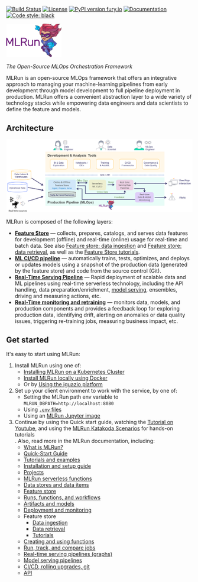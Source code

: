 <a id="top"></a>
[![Build Status](https://github.com/mlrun/mlrun/workflows/CI/badge.svg)](https://github.com/mlrun/mlrun/actions)
[![License](https://img.shields.io/badge/License-Apache%202.0-blue.svg)](https://opensource.org/licenses/Apache-2.0)
[![PyPI version fury.io](https://badge.fury.io/py/mlrun.svg)](https://pypi.python.org/pypi/mlrun/)
[![Documentation](https://readthedocs.org/projects/mlrun/badge/?version=latest)](https://mlrun.readthedocs.io/en/latest/?badge=latest)
[![Code style: black](https://img.shields.io/badge/code%20style-black-000000.svg)](https://github.com/psf/black)

<p align="left"><img src="docs/_static/images/MLRun-logo.png" alt="MLRun logo" width="150"/></p>

*The Open-Source MLOps Orchestration Framework*

MLRun is an open-source MLOps framework that offers an integrative approach to managing your machine-learning pipelines from early development through model development to full pipeline deployment in production.
MLRun offers a convenient abstraction layer to a wide variety of technology stacks while empowering data engineers and data scientists to define the feature and models.


## Architecture 

![pipeline](./docs/_static/images/pipeline.png)

MLRun is composed of the following layers:

- **[Feature Store](./docs/feature-store/feature-store.html)** &mdash; collects, prepares, catalogs, and serves data features for development (offline) and real-time (online) usage for real-time and batch data. See also 
[Feature store: data ingestion](./docs/feature-store/feature-store-data-ingestion) and [Feature store: data retrieval](./docs/feature-store/feature-store-data-retrieval), as well as the [Feature Store tutorials](./docs/feature-store/feature-store-tutorials).
- **[ML CI/CD pipeline](.docs//projects/ci-integration)** &mdash; automatically trains, tests, optimizes, and deploys or updates models using a snapshot of the production 
data (generated by the feature store) and code from the source control (Git).
- **[Real-Time Serving Pipeline](./docs/serving/serving-graph)** &mdash; Rapid deployment of scalable data and ML pipelines using real-time serverless technology, including 
the API handling, data preparation/enrichment, [model serving](https://docs.mlrun.org/en/latest/serving/build-graph-model-serving.html), ensembles, driving and measuring actions, etc.
- **[Real-Time monitoring and retraining](.docs//model_monitoring/index)** &mdash; monitors data, models, and production components and provides a feedback loop for exploring production data, identifying drift, alerting on anomalies or data quality issues, triggering re-training jobs, measuring business impact, etc.

## Get started

It's easy to start using MLRun: 
1. Install MLRun using one of:
   - [Installing MLRun on a Kubernetes Cluster](https://docs.mlrun.org/en/latest/install/kubernetes.html)
   - [Install MLRun locally using Docker](https://docs.mlrun.org/en/latest/install/local-docker.html)
   - Or by [Using the iguazio platform](https://www.iguazio.com/docs/latest-release/)
2. Set up your client environment to work with the service, by one of: 
      - Setting the MLRun path env variable to `MLRUN_DBPATH=http://localhost:8080` 
      - Using [`.env` files](https://docs.mlrun.org/en/latest/install/remote.html)
      - Using an [MLRun Jupyter image](https://docs.mlrun.org/en/latest/install/local-docker.html#use-mlrun-with-mlrun-jupyter-image)
3. Continue by using the Quick start guide, watching the [Tutorial on Youtube](https://www.youtube.com/embed/O6g1pJJ609U), and using the [MLRun Katakoda Scenarios](https://www.katacoda.com/mlrun) for hands-on tutorials<br>.
   Also, read more in the MLRun documentation, including:
      - [What is MLRun?](https://docs.mlrun.org/en/latest/index.html)
      - [Quick-Start Guide](https://docs.mlrun.org/en/latest/quick-start/quick-start.html)
      - [Tutorials and examples](https://docs.mlrun.org/en/latest/howto/index.html)
      - [Installation and setup guide](https://docs.mlrun.org/en/latest/install.html)
      - [Projects](https://docs.mlrun.org/en/latest/projects/project.html)
      - [MLRun serverless functions](https://docs.mlrun.org/en/latest/concepts/functions-concepts.html)
      - [Data stores and data items](https://docs.mlrun.org/en/latest/concepts/data-feature-store.html)
      - [Feature store](https://docs.mlrun.org/en/latest/feature-store/feature-store.html)
      - [Runs, functions, and workflows](https://docs.mlrun.org/en/latest/concepts/runs-experiments-workflows.html)
      - [Artifacts and models](https://docs.mlrun.org/en/latest/store/artifacts.html)
      - [Deployment and monitoring](https://docs.mlrun.org/en/latest/concepts/deployment-monitoring.html)
      - Feature store
         - [Data ingestion](https://docs.mlrun.org/en/latest/feature-store/feature-store-data-ingestion.html)
         - [Data retrieval](https://docs.mlrun.org/en/latest/feature-store/feature-store-data-retrieval.html)
         - [Tutorials](https://docs.mlrun.org/en/latest/feature-store/feature-store-tutorials.html)
      - [Creating and using functions](https://docs.mlrun.org/en/latest/runtimes/functions.html)
      - [Run, track, and compare jobs](https://docs.mlrun.org/en/latest/runtimes/run-track-compare-jobs.html)
      - [Real-time serving pipelines (graphs)](https://docs.mlrun.org/en/latest/serving/serving-graph.html)
      - [Model serving pipelines](https://docs.mlrun.org/en/latest/serving/build-graph-model-serving.html)
      - [CI/CD, rolling upgrades, git](https://docs.mlrun.org/en/latest/model_monitoring/ci-cd-rolling-upgrades-git.html)
      - [API](https://docs.mlrun.org/en/latest/api/index.html)
